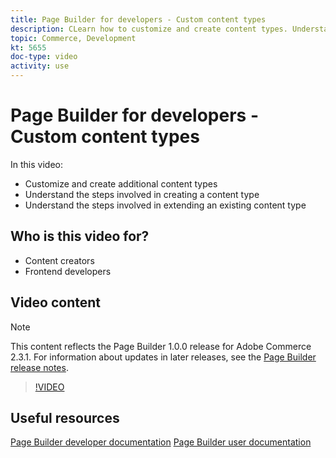 ```yaml
---
title: Page Builder for developers - Custom content types
description: CLearn how to customize and create content types. Understand the steps involved in creating a content type​. Understand the steps involved in extending an existing content type.
topic: Commerce, Development
kt: 5655
doc-type: video
activity: use
---
```


# Page Builder for developers - Custom content types

In this video:

- Customize and create additional content types
- Understand the steps involved in creating a content type​
- Understand the steps involved in extending an existing content type

## Who is this video for?

- Content creators
- Frontend developers

## Video content

>[!NOTE]
>
>This content reflects the Page Builder 1.0.0 release for Adobe Commerce 2.3.1. For information about updates in later releases, see the [Page Builder release notes](https://devdocs.magento.com/page-builder/docs/release-notes.html).

>[!VIDEO](https://video.tv.adobe.com/v/35714?quality=12&learn=on)

## Useful resources

[Page Builder developer documentation](https://devdocs.magento.com/page-builder/docs/index.html)
[Page Builder user documentation](https://docs.magento.com/user-guide/cms/page-builder.html)
